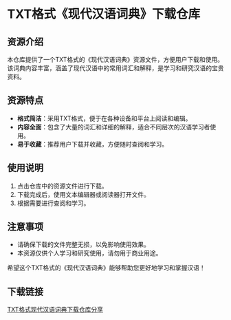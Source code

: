 # TXT格式《现代汉语词典》下载仓库

## 资源介绍

本仓库提供了一个TXT格式的《现代汉语词典》资源文件，方便用户下载和使用。该词典内容丰富，涵盖了现代汉语中的常用词汇和解释，是学习和研究汉语的宝贵资料。

## 资源特点

- **格式简洁**：采用TXT格式，便于在各种设备和平台上阅读和编辑。
- **内容全面**：包含了大量的词汇和详细的解释，适合不同层次的汉语学习者使用。
- **易于收藏**：推荐用户下载并收藏，方便随时查阅和学习。

## 使用说明

1. 点击仓库中的资源文件进行下载。
2. 下载完成后，使用文本编辑器或阅读器打开文件。
3. 根据需要进行查阅和学习。

## 注意事项

- 请确保下载的文件完整无损，以免影响使用效果。
- 本资源仅供个人学习和研究使用，请勿用于商业用途。

希望这个TXT格式的《现代汉语词典》能够帮助您更好地学习和掌握汉语！

## 下载链接

[TXT格式现代汉语词典下载仓库分享](https://pan.quark.cn/s/dc9984842a1a)
